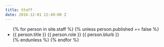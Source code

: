 ```yaml
---
title: Staff
date: 2016-12-01 22:49:00 Z
---
```


<ul>
    {% for person in site.staff %}
    {% unless person.published == false %}
    <li>
        <span class="name">{{ person.title }}</span>
        <span class="role">{{ person.role }}</span>
        <span class="blurb">{{ person.blurb }}</span>
    </li>
    {% endunless %}
    {% endfor %}
</ul>